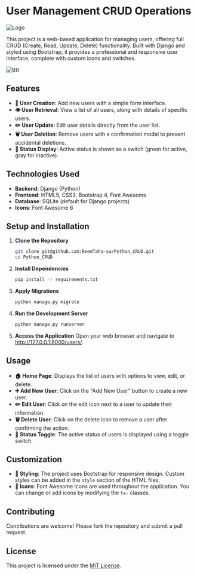 # User Management CRUD Operations

![Logo](https://img.shields.io/badge/Django-Project-brightgreen)

This project is a web-based application for managing users, offering full CRUD (Create, Read, Update, Delete) functionality. Built with Django and styled using Bootstrap, it provides a professional and responsive user interface, complete with custom icons and switches.

![tttt](https://github.com/user-attachments/assets/f5841032-70ab-45e8-bad1-4e664699f6e9)

## Features

- **📝 User Creation**: Add new users with a simple form interface.
- **👁️ User Retrieval**: View a list of all users, along with details of specific users.
- **✏️ User Update**: Edit user details directly from the user list.
- **🗑️ User Deletion**: Remove users with a confirmation modal to prevent accidental deletions.
- **🔄 Status Display**: Active status is shown as a switch (green for active, gray for inactive).

## Technologies Used

- **Backend**: Django (Python)
- **Frontend**: HTML5, CSS3, Bootstrap 4, Font Awesome
- **Database**: SQLite (default for Django projects)
- **Icons**: Font Awesome 6

## Setup and Installation

1. **Clone the Repository**
   ```bash
   git clone git@github.com:ReemTaha-sw/Python_CRUD.git
   cd Python_CRUD
   ```

2. **Install Dependencies**
   ```bash
   pip install -r requirements.txt

3. **Apply Migrations**
   ```bash
   python manage.py migrate

4. **Run the Development Server**
   ```bash
   python manage.py runserver
   
5. **Access the Application**
   Open your web browser and navigate to http://127.0.0.1:8000/users/.

## Usage

- **🏠 Home Page**: Displays the list of users with options to view, edit, or delete.
- **➕ Add New User**: Click on the "Add New User" button to create a new user.
- **✏️ Edit User**: Click on the edit icon next to a user to update their information.
- **🗑️ Delete User**: Click on the delete icon to remove a user after confirming the action.
- **🔄 Status Toggle**: The active status of users is displayed using a toggle switch.

## Customization

- **🎨 Styling**: The project uses Bootstrap for responsive design. Custom styles can be added in the `style` section of the HTML files.
- **🔧 Icons**: Font Awesome icons are used throughout the application. You can change or add icons by modifying the `fa-` classes.

## Contributing

Contributions are welcome! Please fork the repository and submit a pull request.

## License

This project is licensed under the [MIT License](https://opensource.org/licenses/MIT).
